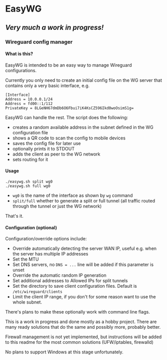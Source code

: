 # EasyWG
## *Very much a work in progress!*
### Wireguard config manager
#### What is this?
EasyWG is intended to be an easy way to manage Wireguard configurations.

Currently you only need to create an initial config file on the WG server 
that contains only a very basic interface, e.g.
```
[Interface]
Address = 10.0.0.1/24
Address = fd00::1/112
PrivateKey = 8LGeNH67dmDb6O6Fbui7iK4KsCZ596Ikd0woOsimS1g=
```

EasyWG can handle the rest. The script does the following:
- creates a random available address in the subnet defined in the
  WG configuration file
- shows a QR code to scan the config to mobile devices
- saves the config file for later use
- optionally prints it to STDOUT
- adds the client as peer to the WG network
- sets routing for it

#### Usage
```
./easywg.sh split wg0
./easywg.sh full wg0
```

- `wg0` is the name of the interface as shown by `wg` command
- `split/full` whether to generate a split or full tunnel
  (all traffic routed through the tunnel or just the WG network)

That's it.

#### Configuration (optional)
Configuration/override options include:
- Override automatically detecting the server WAN IP, useful e.g. when
  the server has multiple IP addresses
- Set the MTU
- Set DNS servers, no `DNS = ...` line will be added if this parameter
  is unset
- Override the automatic random IP generation
- Set additional addresses to Allowed IPs for split tunnels
- Set the directory to save client configuration files. Default is
  `/etc/wireguard/clients`
- Limit the client IP range, if you don't for some reason want to
  use the whole subnet.

There's plans to make these optionally work with command line flags.



This is a work in progress and done mostly as a hobby project. There are 
many ready solutions that do the same and possibly more, probably better.

Firewall management is not yet implemented, but instructions will be added
to this readme for the most common solutions (UFW/iptables, firewalld)

No plans to support Windows at this stage unfortunately.
